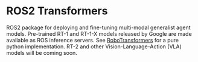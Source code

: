 # ROS2 Transformers
ROS2 package for deploying and fine-tuning multi-modal generalist agent models. Pre-trained RT-1 and RT-1-X models released by Google are made available as ROS inference servers. See [RoboTransformers](https://github.com/sebbyjp/robo_transformers) for a pure python implementation. RT-2 and other Vision-Language-Action (VLA) models will be coming soon.
